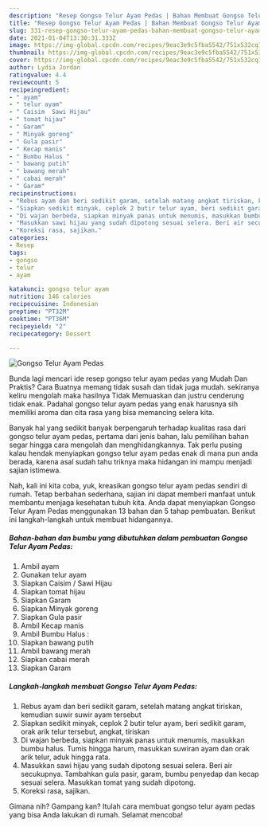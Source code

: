 ```yaml
---
description: "Resep Gongso Telur Ayam Pedas | Bahan Membuat Gongso Telur Ayam Pedas Yang Paling Enak"
title: "Resep Gongso Telur Ayam Pedas | Bahan Membuat Gongso Telur Ayam Pedas Yang Paling Enak"
slug: 331-resep-gongso-telur-ayam-pedas-bahan-membuat-gongso-telur-ayam-pedas-yang-paling-enak
date: 2021-01-04T13:30:31.333Z
image: https://img-global.cpcdn.com/recipes/9eac3e9c5fba5542/751x532cq70/gongso-telur-ayam-pedas-foto-resep-utama.jpg
thumbnail: https://img-global.cpcdn.com/recipes/9eac3e9c5fba5542/751x532cq70/gongso-telur-ayam-pedas-foto-resep-utama.jpg
cover: https://img-global.cpcdn.com/recipes/9eac3e9c5fba5542/751x532cq70/gongso-telur-ayam-pedas-foto-resep-utama.jpg
author: Lydia Jordan
ratingvalue: 4.4
reviewcount: 5
recipeingredient:
- " ayam"
- " telur ayam"
- " Caisim  Sawi Hijau"
- " tomat hijau"
- " Garam"
- " Minyak goreng"
- " Gula pasir"
- " Kecap manis"
- " Bumbu Halus "
- " bawang putih"
- " bawang merah"
- " cabai merah"
- " Garam"
recipeinstructions:
- "Rebus ayam dan beri sedikit garam, setelah matang angkat tiriskan, kemudian suwir suwir ayam tersebut"
- "Siapkan sedikit minyak, ceplok 2 butir telur ayam, beri sedikit garam, orak arik telur tersebut, angkat, tiriskan"
- "Di wajan berbeda, siapkan minyak panas untuk menumis, masukkan bumbu halus. Tumis hingga harum, masukkan suwiran ayam dan orak arik telur, aduk hingga rata."
- "Masukkan sawi hijau yang sudah dipotong sesuai selera. Beri air secukupnya. Tambahkan gula pasir, garam, bumbu penyedap dan kecap sesuai selera. Masukkan tomat yang sudah dipotong."
- "Koreksi rasa, sajikan."
categories:
- Resep
tags:
- gongso
- telur
- ayam

katakunci: gongso telur ayam 
nutrition: 146 calories
recipecuisine: Indonesian
preptime: "PT32M"
cooktime: "PT36M"
recipeyield: "2"
recipecategory: Dessert

---
```



![Gongso Telur Ayam Pedas](https://img-global.cpcdn.com/recipes/9eac3e9c5fba5542/751x532cq70/gongso-telur-ayam-pedas-foto-resep-utama.jpg)

Bunda lagi mencari ide resep gongso telur ayam pedas yang Mudah Dan Praktis? Cara Buatnya memang tidak susah dan tidak juga mudah. sekiranya keliru mengolah maka hasilnya Tidak Memuaskan dan justru cenderung tidak enak. Padahal gongso telur ayam pedas yang enak harusnya sih memiliki aroma dan cita rasa yang bisa memancing selera kita.



Banyak hal yang sedikit banyak berpengaruh terhadap kualitas rasa dari gongso telur ayam pedas, pertama dari jenis bahan, lalu pemilihan bahan segar hingga cara mengolah dan menghidangkannya. Tak perlu pusing kalau hendak menyiapkan gongso telur ayam pedas enak di mana pun anda berada, karena asal sudah tahu triknya maka hidangan ini mampu menjadi sajian istimewa.


Nah, kali ini kita coba, yuk, kreasikan gongso telur ayam pedas sendiri di rumah. Tetap berbahan sederhana, sajian ini dapat memberi manfaat untuk membantu menjaga kesehatan tubuh kita. Anda dapat menyiapkan Gongso Telur Ayam Pedas menggunakan 13 bahan dan 5 tahap pembuatan. Berikut ini langkah-langkah untuk membuat hidangannya.

<!--inarticleads1-->

##### Bahan-bahan dan bumbu yang dibutuhkan dalam pembuatan Gongso Telur Ayam Pedas:

1. Ambil  ayam
1. Gunakan  telur ayam
1. Siapkan  Caisim / Sawi Hijau
1. Siapkan  tomat hijau
1. Siapkan  Garam
1. Siapkan  Minyak goreng
1. Siapkan  Gula pasir
1. Ambil  Kecap manis
1. Ambil  Bumbu Halus :
1. Siapkan  bawang putih
1. Ambil  bawang merah
1. Siapkan  cabai merah
1. Siapkan  Garam




<!--inarticleads2-->

##### Langkah-langkah membuat Gongso Telur Ayam Pedas:

1. Rebus ayam dan beri sedikit garam, setelah matang angkat tiriskan, kemudian suwir suwir ayam tersebut
1. Siapkan sedikit minyak, ceplok 2 butir telur ayam, beri sedikit garam, orak arik telur tersebut, angkat, tiriskan
1. Di wajan berbeda, siapkan minyak panas untuk menumis, masukkan bumbu halus. Tumis hingga harum, masukkan suwiran ayam dan orak arik telur, aduk hingga rata.
1. Masukkan sawi hijau yang sudah dipotong sesuai selera. Beri air secukupnya. Tambahkan gula pasir, garam, bumbu penyedap dan kecap sesuai selera. Masukkan tomat yang sudah dipotong.
1. Koreksi rasa, sajikan.




Gimana nih? Gampang kan? Itulah cara membuat gongso telur ayam pedas yang bisa Anda lakukan di rumah. Selamat mencoba!
